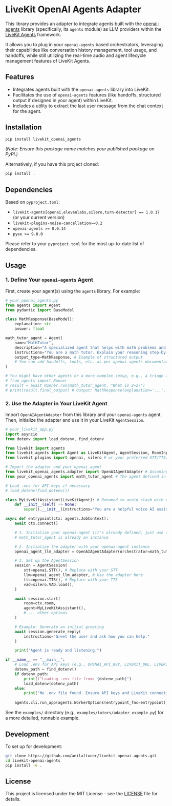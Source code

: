# LiveKit OpenAI Agents Adapter

This library provides an adapter to integrate agents built with the [openai-agents](https://github.com/openai/openai-python) library (specifically, its `agents` module) as LLM providers within the [LiveKit Agents](https://github.com/livekit/agents) framework.

It allows you to plug in your `openai-agents` based orchestrators, leveraging their capabilities like conversation history management, tool usage, and handoffs, while still utilizing the real-time audio and agent lifecycle management features of LiveKit Agents.

## Features

- Integrates agents built with the `openai-agents` library into LiveKit.
- Facilitates the use of `openai-agents` features (like handoffs, structured output if designed in your agent) within LiveKit.
- Includes a utility to extract the last user message from the chat context for the agent.

## Installation

```bash
pip install livekit_openai_agents
```
*(Note: Ensure this package name matches your published package on PyPI.)*

Alternatively, if you have this project cloned:
```bash
pip install .
```

## Dependencies

Based on `pyproject.toml`:
- `livekit-agents[openai,elevenlabs,silero,turn-detector] == 1.0.17` (or your current version)
- `livekit-plugins-noise-cancellation~=0.2`
- `openai-agents >= 0.0.14`
- `pyee >= 9.0.0`

Please refer to your `pyproject.toml` for the most up-to-date list of dependencies.

## Usage

### 1. Define Your `openai-agents` Agent

First, create your agent(s) using the `agents` library. For example:

```python
# your_openai_agents.py
from agents import Agent
from pydantic import BaseModel

class MathResponse(BaseModel):
    explanation: str
    answer: float

math_tutor_agent = Agent(
    name="MathTutor",
    description="A specialized agent that helps with math problems and provides explanations.",
    instructions="You are a math tutor. Explain your reasoning step-by-step and provide the final answer.",
    output_type=MathResponse, # Example of structured output
    # You can add handoffs, tools, etc. as per openai-agents documentation
)

# You might have other agents or a more complex setup, e.g., a triage agent
# from agents import Runner
# result = await Runner.run(math_tutor_agent, "What is 2+2?")
# print(result.final_output) # Output: MathResponse(explanation='...', answer=4.0)
```

### 2. Use the Adapter in Your LiveKit Agent

Import `OpenAIAgentAdapter` from this library and your `openai-agents` agent. Then, initialize the adapter and use it in your LiveKit `AgentSession`.

```python
# your_livekit_app.py
import asyncio
from dotenv import load_dotenv, find_dotenv

from livekit import agents
from livekit.agents import Agent as LiveKitAgent, AgentSession, RoomInputOptions # Renamed to avoid clash
from livekit.plugins import openai, silero # or your preferred STT/TTS/VAD

# Import the adapter and your openai-agent
from livekit_openai_agents.adapter import OpenAIAgentAdapter # Assuming 'livekit_openai_agents' is the package name
from your_openai_agents import math_tutor_agent # The agent defined in step 1

# Load .env for API keys if necessary
# load_dotenv(find_dotenv())

class MyLiveKitAssistant(LiveKitAgent): # Renamed to avoid clash with openai-agents' Agent
    def __init__(self) -> None:
        super().__init__(instructions="You are a helpful voice AI assistant that can call specialized tutors.")

async def entrypoint(ctx: agents.JobContext):
    await ctx.connect()

    # 1. Initialize your openai-agent (it's already defined, just use the instance)
    # math_tutor_agent is already an instance

    # 2. Initialize the adapter with your openai-agent instance
    openai_agent_llm_adapter = OpenAIAgentAdapter(orchestrator=math_tutor_agent)

    # 3. Set up the AgentSession
    session = AgentSession(
        stt=openai.STT(), # Replace with your STT
        llm=openai_agent_llm_adapter, # Use the adapter here
        tts=openai.TTS(), # Replace with your TTS
        vad=silero.VAD.load(),
    )

    await session.start(
        room=ctx.room,
        agent=MyLiveKitAssistant(),
        # ... other options
    )

    # Example: Generate an initial greeting
    await session.generate_reply(
        instructions="Greet the user and ask how you can help."
    )

    print("Agent is ready and listening.")

if __name__ == "__main__":
    # Load .env for API keys (e.g., OPENAI_API_KEY, LIVEKIT_URL, LIVEKIT_API_KEY)
    dotenv_path = find_dotenv()
    if dotenv_path:
        print(f"Loading .env file from: {dotenv_path}")
        load_dotenv(dotenv_path)
    else:
        print("No .env file found. Ensure API keys and LiveKit connection info are set as environment variables.")
    
    agents.cli.run_app(agents.WorkerOptions(entrypoint_fnc=entrypoint))
```

See the `examples/` directory (e.g., `examples/tutors/adapter_example.py`) for a more detailed, runnable example.

## Development

To set up for development:
```bash
git clone https://github.com/anilaltuner/livekit-openai-agents.git
cd livekit-openai-agents
pip install -e .
```

## License

This project is licensed under the MIT License - see the [LICENSE](LICENSE) file for details. 